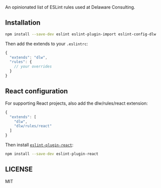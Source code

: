 An opinionated list of ESLint rules used at Delaware Consulting.

## Installation

```sh
npm install --save-dev eslint eslint-plugin-import eslint-config-dlw
```

Then add the extends to your `.eslintrc`:

```javascript
{
  "extends": "dlw",
  "rules": {
    // your overrides
  }
}
```

## React configuration

For supporting React projects, also add the dlw/rules/react extension:

```javascript
{
  "extends": [
    "dlw",
    "dlw/rules/react"
  ]
}
```

Then install [`eslint-plugin-react`](https://github.com/yannickcr/eslint-plugin-react):

```sh
npm install --save-dev eslint-plugin-react
```


## LICENSE

MIT
